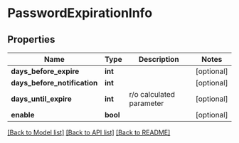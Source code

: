# PasswordExpirationInfo

## Properties
Name | Type | Description | Notes
------------ | ------------- | ------------- | -------------
**days_before_expire** | **int** |  | [optional] 
**days_before_notification** | **int** |  | [optional] 
**days_until_expire** | **int** | r/o calculated parameter | [optional] 
**enable** | **bool** |  | [optional] 

[[Back to Model list]](../README.md#documentation-for-models) [[Back to API list]](../README.md#documentation-for-api-endpoints) [[Back to README]](../README.md)


